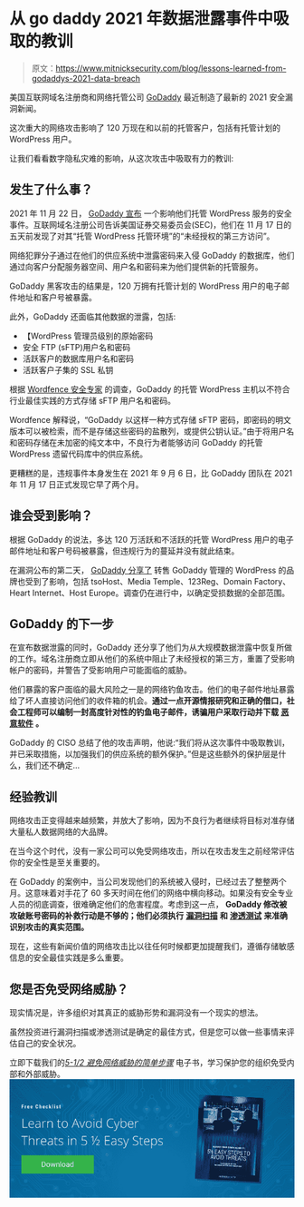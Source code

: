 # 从 go daddy 2021 年数据泄露事件中吸取的教训

> 原文：<https://www.mitnicksecurity.com/blog/lessons-learned-from-godaddys-2021-data-breach>

美国互联网域名注册商和网络托管公司 [GoDaddy](https://www.godaddy.com/) 最近制造了最新的 2021 安全漏洞新闻。

这次重大的网络攻击影响了 120 万现在和以前的托管客户，包括有托管计划的 WordPress 用户。

让我们看看数字隐私灾难的影响，从这次攻击中吸取有力的教训:

## 发生了什么事？

2021 年 11 月 22 日， [GoDaddy 宣布](https://www.sec.gov/Archives/edgar/data/1609711/000160971121000122/gddyblogpostnov222021.htm) 一个影响他们托管 WordPress 服务的安全事件。互联网域名注册公司告诉美国证券交易委员会(SEC)，他们在 11 月 17 日的五天前发现了对其“托管 WordPress 托管环境”的“未经授权的第三方访问”。

网络犯罪分子通过在他们的供应系统中泄露密码来入侵 GoDaddy 的数据库，他们通过向客户分配服务器空间、用户名和密码来为他们提供新的托管服务。

GoDaddy 黑客攻击的结果是，120 万拥有托管计划的 WordPress 用户的电子邮件地址和客户号被暴露。

此外，GoDaddy 还面临其他数据的泄露，包括:

*   【WordPress 管理员级别的原始密码
*   安全 FTP (sFTP)用户名和密码
*   活跃客户的数据库用户名和密码
*   活跃客户子集的 SSL 私钥 

根据 [Wordfence 安全专家](https://www.wordfence.com/blog/2021/11/godaddy-breach-plaintext-passwords/) 的调查，GoDaddy 的托管 WordPress 主机以不符合行业最佳实践的方式存储 sFTP 用户名和密码。

Wordfence 解释说，“GoDaddy 以这样一种方式存储 sFTP 密码，即密码的明文版本可以被检索，而不是存储这些密码的盐散列，或提供公钥认证。”由于将用户名和密码存储在未加密的纯文本中，不良行为者能够访问 GoDaddy 的托管 WordPress 遗留代码库中的供应系统。

更糟糕的是，违规事件本身发生在 2021 年 9 月 6 日，比 GoDaddy 团队在 2021 年 11 月 17 日正式发现它早了两个月。

## 谁会受到影响？

根据 GoDaddy 的说法，多达 120 万活跃和不活跃的托管 WordPress 用户的电子邮件地址和客户号码被暴露，但违规行为的蔓延并没有就此结束。

在漏洞公布的第二天， [GoDaddy 分享了](https://www.techradar.com/uk/news/godaddy-isnt-the-only-web-hosting-firm-caught-up-in-mega-breach) 转售 GoDaddy 管理的 WordPress 的品牌也受到了影响，包括 tsoHost、Media Temple、123Reg、Domain Factory、Heart Internet、Host Europe。调查仍在进行中，以确定受损数据的全部范围。

## GoDaddy 的下一步

在宣布数据泄露的同时，GoDaddy 还分享了他们为从大规模数据泄露中恢复所做的工作。域名注册商立即从他们的系统中阻止了未经授权的第三方，重置了受影响帐户的密码，并警告了受影响用户可能面临的威胁。

他们暴露的客户面临的最大风险之一是[](https://www.mitnicksecurity.com/blog/spear-phishing-targeted-email-scams-what-you-need-to-know-about-this-hacking-technique)的网络钓鱼攻击。他们的电子邮件地址暴露给了坏人直接访问他们的收件箱的机会。**通过一点开源情报研究和正确的借口，社会工程师可以编制一封高度针对性的钓鱼电子邮件，诱骗用户采取行动并下载** [**恶意软件**](https://www.mitnicksecurity.com/blog/5-common-hacking-techniques-for-2020) **。**

GoDaddy 的 CISO 总结了他的攻击声明，他说:“我们将从这次事件中吸取教训，并已采取措施，以加强我们的供应系统的额外保护。”但是这些额外的保护层是什么，我们还不确定...

## 经验教训

网络攻击正变得越来越频繁，并放大了影响，因为不良行为者继续将目标对准存储大量私人数据网络的大品牌。

在当今这个时代，没有一家公司可以免受网络攻击，所以在攻击发生之前经常评估你的安全性是至关重要的。

在 GoDaddy 的案例中，当公司发现他们的系统被入侵时，已经过去了整整两个月。这意味着对手花了 60 多天时间在他们的网络中横向移动。如果没有安全专业人员的彻底调查，很难确定他们的危害程度。考虑到这一点， **GoDaddy 修改被攻破账号密码的补救行动是不够的；他们必须执行** [**漏洞扫描**](https://www.mitnicksecurity.com/vulnerability-assessment) **和** [**渗透测试**](https://www.mitnicksecurity.com/penetration-testing) **来准确识别攻击的真实范围。**

现在，这些有新闻价值的网络攻击比以往任何时候都更加提醒我们，遵循存储敏感信息的安全最佳实践是多么重要。

## 您是否免受网络威胁？

现实情况是，许多组织对其真正的威胁形势和漏洞没有一个现实的想法。

虽然投资进行漏洞扫描或渗透测试是确定的最佳方式，但是您可以做一些事情来评估自己的安全状况。

立即下载我们的[*5-1/2 避免网络威胁的简单步骤*](https://www.mitnicksecurity.com/lp-easy-steps-to-avoid-cyber-threats) 电子书，学习保护您的组织免受内部和外部威胁。[![New call-to-action](img/95ee2efaa0b0e1050f47338da41f7869.png)](https://cta-redirect.hubspot.com/cta/redirect/3875471/7f9b1de1-cf7c-4700-8892-cdf9402b32cf)